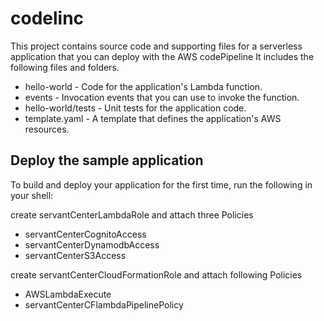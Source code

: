 # codelinc

This project contains source code and supporting files for a serverless application that you can deploy with the AWS codePipeline  It includes the following files and folders.

- hello-world - Code for the application's Lambda function.
- events - Invocation events that you can use to invoke the function.
- hello-world/tests - Unit tests for the application code.
- template.yaml - A template that defines the application's AWS resources.

## Deploy the sample application

To build and deploy your application for the first time, run the following in your shell:

create servantCenterLambdaRole and attach three Policies
- servantCenterCognitoAccess
- servantCenterDynamodbAccess
- servantCenterS3Access

create servantCenterCloudFormationRole and attach following Policies
- AWSLambdaExecute
- servantCenterCFlambdaPipelinePolicy
